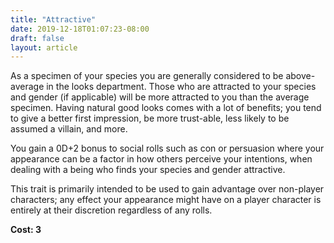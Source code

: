 ```yaml
---
title: "Attractive"
date: 2019-12-18T01:07:23-08:00
draft: false
layout: article
---
```


As a specimen of your species you are generally considered to be above-average in the looks department. Those who are attracted to your species and gender (if applicable) will be more attracted to you than the average specimen. Having natural good looks comes with a lot of benefits; you tend to give a better first impression, be more trust-able, less likely to be assumed a villain, and more.

You gain a 0D+2 bonus to social rolls such as con or persuasion where your appearance can be a factor in how others perceive your intentions, when dealing with a being who finds your species and gender attractive.

This trait is primarily intended to be used to gain advantage over non-player characters; any effect your appearance might have on a player character is entirely at their discretion regardless of any rolls.

**Cost: 3**